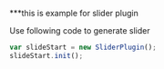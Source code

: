 \*\*\*this is example for slider plugin

Use following code to generate slider

```javascript
var slideStart = new SliderPlugin();
slideStart.init();
```
